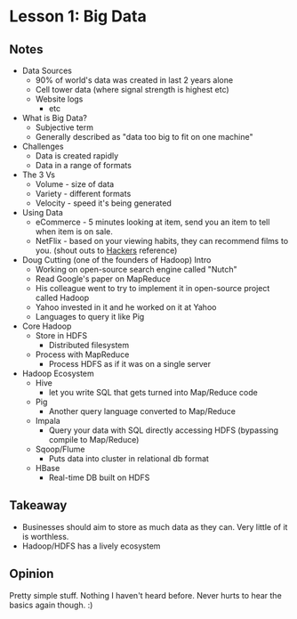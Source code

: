 # Lesson 1: Big Data

## Notes

* Data Sources
	* 90% of world's data was created in last 2 years alone
	* Cell tower data (where signal strength is highest etc)
	* Website logs
        * etc
* What is Big Data?
	* Subjective term
	* Generally described as "data too big to fit on one machine"
* Challenges
	* Data is created rapidly
	* Data in a range of formats	 	
* The 3 Vs
	* Volume - size of data
	* Variety - different formats
	* Velocity - speed it's being generated
* Using Data
	*  eCommerce - 5 minutes looking at item, send you an item to tell when item is on sale.
	*  NetFlix - based on your viewing habits, they can recommend films to you. (shout outs to [Hackers](http://www.imdb.com/title/tt0113243/) reference)
* Doug Cutting (one of the founders of Hadoop) Intro
	* Working on open-source search engine called "Nutch"
	* Read Google's paper on MapReduce
	* His colleague went to try to implement it in open-source project called Hadoop
	* Yahoo invested in it and he worked on it at Yahoo
	* Languages to query it like Pig
* Core Hadoop
	* Store in HDFS
		* Distributed filesystem 
	* Process with MapReduce  
		* Process HDFS as if it was on a single server
* Hadoop Ecosystem
	* Hive
		* let you write SQL that gets turned into Map/Reduce code
	* Pig
		* Another query language converted to Map/Reduce
	* Impala
		* Query your data with SQL directly accessing HDFS (bypassing compile to Map/Reduce)
	* Sqoop/Flume
		* Puts data into cluster in relational db format
	* HBase
		* Real-time DB built on HDFS 

## Takeaway

* Businesses should aim to store as much data as they can. Very little of it is worthless.
* Hadoop/HDFS has a lively ecosystem

## Opinion

Pretty simple stuff. Nothing I haven't heard before. Never hurts to hear the basics again though. :)
